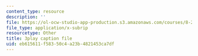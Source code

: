 ```yaml
---
content_type: resource
description: ''
file: https://ol-ocw-studio-app-production.s3.amazonaws.com/courses/8-20-introduction-to-special-relativity-january-iap-2021/eb615611f58350c4a23b4821453ca7df_Sa1DMeTf8U8.vtt
file_type: application/x-subrip
resourcetype: Other
title: 3play caption file
uid: eb615611-f583-50c4-a23b-4821453ca7df
---
```


